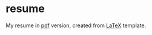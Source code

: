# resume

My resume in [pdf](resume.pdf) version, created from [LaTeX](https://www.latex-project.org/) template.
